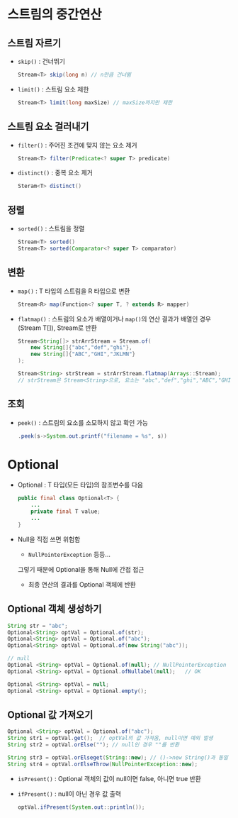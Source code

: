 # 스트림의 중간연산

## 스트림 자르기
* `skip()` : 건너뛰기
    ```java
    Stream<T> skip(long n) // n만큼 건너뜀
    ```
* `limit()` : 스트림 요소 제한
    ```java
    Stream<T> limit(long maxSize) // maxSize까지만 제한
    ```

## 스트림 요소 걸러내기
* `filter()` : 주어진 조건에 맞지 않는 요소 제거
    ```java
    Stream<T> filter(Predicate<? super T> predicate)
    ```
* `distinct()` : 중복 요소 제거
    ```java
    Steram<T> distinct()
    ```

## 정렬
* `sorted()` : 스트림을 정렬
    ```java
    Stream<T> sorted()
    Stream<T> sorted(Comparator<? super T> comparator)
    ```

## 변환
* `map()` : T 타입의 스트림을 R 타입으로 변환
    ```java
    Stream<R> map(Function<? super T, ? extends R> mapper)
    ```
* `flatmap()` : 스트림의 요소가 배열이거나 `map()`의 연산 결과가 배열인 경우(Stream T[]), Stream<T>로 반환
    ```java
    Stream<String[]> strArrStream = Stream.of(
        new String[]{"abc","def","ghi"},
        new String[]{"ABC","GHI","JKLMN"}
    );

    Stream<String> strStream = strArrStream.flatmap(Arrays::Stream);
    // strStream은 Stream<String>으로, 요소는 "abc","def","ghi","ABC","GHI","JKLMN"이 있다.
    ```

## 조회
* `peek()` : 스트림의 요소를 소모하지 않고 확인 가능
    ```java
    .peek(s->System.out.printf("filename = %s", s))
    ```

# Optional<T>
* Optional<T> : T 타입(모든 타입)의 참조변수를 다음
    ```java
    public final class Optional<T> {
        ...
        private final T value;
        ...
    }
    ```
* Null을 직접 쓰면 위험함
    
    * `NullPointerException` 등등...

    그렇기 때문에 Optional을 통해 Null에 간접 접근

    * 최종 연산의 결과를 Optional 객체에 반환
    
## Optional<T> 객체 생성하기    
```java
String str = "abc";
Optional<String> optVal = Optional.of(str);
Optional<String> optVal = Optional.of("abc");
Optional<String> optVal = Optional.of(new String("abc"));

// null
Optional <String> optVal = Optional.of(null); // NullPointerException
Optional <String> optVal = Optional.ofNullabel(null);   // OK

Optional <String> optVal = null;
Optional <String> optVal = Optional.empty();
```

## Optional<T> 값 가져오기
```java
Optional <String> optVal = Optional.of("abc");
String str1 = optVal.get();  // optVal의 값 가져옴, null이면 예외 발생
String str2 = optVal.orElse(""); // null인 경우 ""를 반환

String str3 = optVal.orElseget(String::new); // ()->new String()과 동일
String str4 = optVal.orElseThrow(NullPointerException::new);
```
* `isPresent()` : Optional 객체의 값이 null이면 false, 아니면 true 반환

* `ifPresent()` : null이 아닌 경우 값 출력
    ```java
    optVal.ifPresent(System.out::println());
    ```
